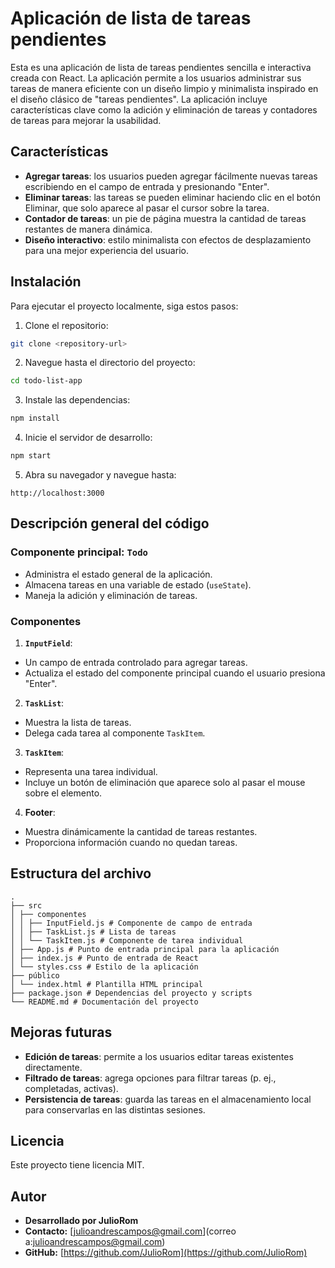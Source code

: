 # Aplicación de lista de tareas pendientes

Esta es una aplicación de lista de tareas pendientes sencilla e interactiva creada con React. La aplicación permite a los usuarios administrar sus tareas de manera eficiente con un diseño limpio y minimalista inspirado en el diseño clásico de "tareas pendientes". La aplicación incluye características clave como la adición y eliminación de tareas y contadores de tareas para mejorar la usabilidad.

## Características

- **Agregar tareas**: los usuarios pueden agregar fácilmente nuevas tareas escribiendo en el campo de entrada y presionando "Enter".
- **Eliminar tareas**: las tareas se pueden eliminar haciendo clic en el botón Eliminar, que solo aparece al pasar el cursor sobre la tarea.
- **Contador de tareas**: un pie de página muestra la cantidad de tareas restantes de manera dinámica.
- **Diseño interactivo**: estilo minimalista con efectos de desplazamiento para una mejor experiencia del usuario.

## Instalación

Para ejecutar el proyecto localmente, siga estos pasos:

1. Clone el repositorio:
```bash
git clone <repository-url>
```
2. Navegue hasta el directorio del proyecto:
```bash
cd todo-list-app
```
3. Instale las dependencias:
```bash
npm install
```
4. Inicie el servidor de desarrollo:
```bash
npm start
```
5. Abra su navegador y navegue hasta:
```
http://localhost:3000
```

## Descripción general del código

### Componente principal: `Todo`

- Administra el estado general de la aplicación.
- Almacena tareas en una variable de estado (`useState`).
- Maneja la adición y eliminación de tareas.

### Componentes

1. **`InputField`**:
- Un campo de entrada controlado para agregar tareas.
- Actualiza el estado del componente principal cuando el usuario presiona "Enter".

2. **`TaskList`**:
- Muestra la lista de tareas.
- Delega cada tarea al componente `TaskItem`.

3. **`TaskItem`**:
- Representa una tarea individual.
- Incluye un botón de eliminación que aparece solo al pasar el mouse sobre el elemento.

4. **Footer**:
- Muestra dinámicamente la cantidad de tareas restantes.
- Proporciona información cuando no quedan tareas.

## Estructura del archivo

```plaintext
.
├── src
│ ├── componentes
│ │ ├── InputField.js # Componente de campo de entrada
│ │ ├── TaskList.js # Lista de tareas
│ │ └── TaskItem.js # Componente de tarea individual
│ ├── App.js # Punto de entrada principal para la aplicación
│ ├── index.js # Punto de entrada de React
│ └── styles.css # Estilo de la aplicación
├── público
│ └── index.html # Plantilla HTML principal
├── package.json # Dependencias del proyecto y scripts
└── README.md # Documentación del proyecto
```

## Mejoras futuras

- **Edición de tareas**: permite a los usuarios editar tareas existentes directamente.
- **Filtrado de tareas**: agrega opciones para filtrar tareas (p. ej., completadas, activas).
- **Persistencia de tareas**: guarda las tareas en el almacenamiento local para conservarlas en las distintas sesiones.

## Licencia

Este proyecto tiene licencia MIT.

## Autor

- **Desarrollado por JulioRom**
- **Contacto:** [julioandrescampos@gmail.com](correo a:julioandrescampos@gmail.com)
- **GitHub:** [https://github.com/JulioRom](https://github.com/JulioRom)